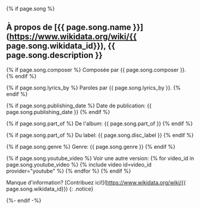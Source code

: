 {% if page.song %}

## À propos de [{{ page.song.name }}](https://www.wikidata.org/wiki/{{ page.song.wikidata_id}}), {{ page.song.description }}

{% if page.song.composer %}
  Composée par {{ page.song.composer }}.
{% endif %}

{% if page.song.lyrics_by %}
  Paroles par {{ page.song.lyrics_by }}.
{% endif %}

{% if page.song.publishing_date %}
  Date de publication: {{ page.song.publishing_date }}
{% endif %}

{% if page.song.part_of %}
  De l'album: {{ page.song.part_of }}
{% endif %}

{% if page.song.part_of %}
  Du label: {{ page.song.disc_label }}
{% endif %}

{% if page.song.genre %}
  Genre: {{ page.song.genre }}
{% endif %}

{% if page.song.youtube_video %}
  Voir une autre version:
  {% for video_id in page.song.youtube_video %}
    {% include video id=video_id provider="youtube" %}
  {% endfor %}
{% endif %}


Manque d'information? [Contribuez ici!](https://www.wikidata.org/wiki/{{ page.song.wikidata_id}})
{: .notice}

{%- endif -%}
